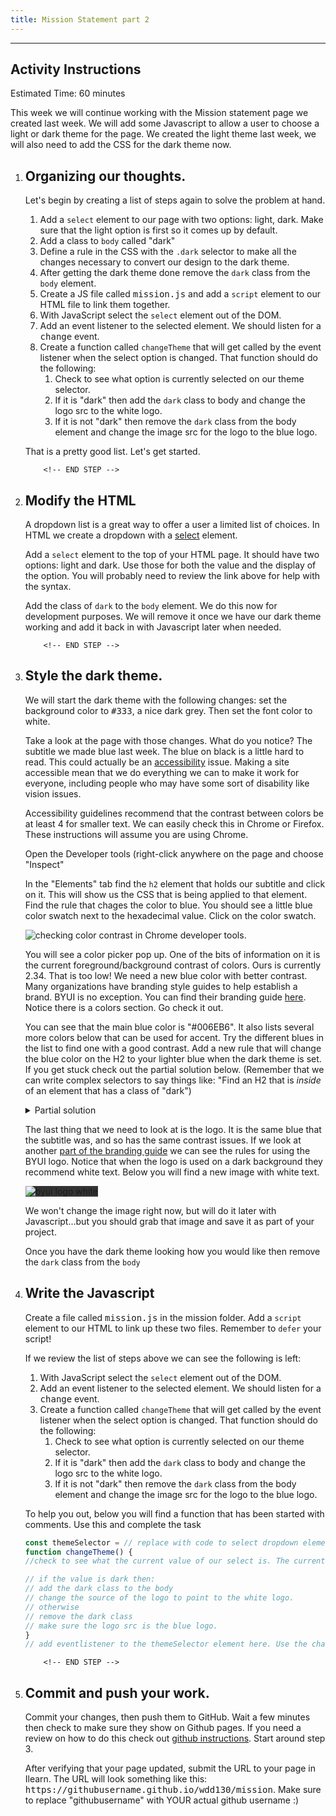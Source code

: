 ```yaml
---
title: Mission Statement part 2
---
```


- - -
<h2>Activity&nbsp;Instructions</h2>
<p>Estimated Time: 60 minutes</p>
<p>
	This week we will continue working with the Mission statement page we
	created last week. We will add some Javascript to allow a user to
	choose a light or dark theme for the page. We created the light theme
	last week, we will also need to add the CSS for the dark theme now.
</p>
<div class="bigSteps">
<ol>
<li>
		<!-- START STEP -->
		<h2>Organizing our thoughts.</h2>
		<p>
			Let's begin by creating a list of steps again to solve the problem
			at hand.
		</p>
		<ol>
			<li>
				Add a <code>select</code> element to our page with two options:
				light, dark. Make sure that the light option is first so it
				comes up by default.
			</li>
			<li>Add a class to <code>body</code> called "dark"</li>
			<li>
				Define a rule in the CSS with the <code>.dark</code> selector to
				make all the changes necessary to convert our design to the dark
				theme.
			</li>
			<li>
				After getting the dark theme done remove the
				<code>dark</code> class from the <code>body</code> element.
			</li>
			<li>
				Create a JS file called <kbd>mission.js</kbd> and add a
				<code>script</code> element to our HTML file to link them
				together.
			</li>
			<li>
				With JavaScript select the <code>select</code> element out of
				the DOM.
			</li>
			<li>
				Add an event listener to the selected element. We should listen
				for a <kbd>change</kbd> event.
			</li>
			<li>
				Create a function called <code>changeTheme</code> that will get
				called by the event listener when the select option is changed.
				That function should do the following:
				<ol>
					<li>
						Check to see what option is currently selected on our theme
						selector.
					</li>
					<li>
						If it is "dark" then add the <code>dark</code> class to body
						and change the logo src to the white logo.
					</li>
					<li>
						If it is not "dark" then remove the <code>dark</code> class
						from the body element and change the image src for the logo
						to the blue logo.
					</li>
				</ol>
			</li>
		</ol>
		<p>That is a pretty good list. Let's get started.</p>

		<!-- END STEP -->
</li>
<li>
		<!-- START STEP -->
		<h2>Modify the HTML</h2>
		<p>
			A dropdown list is a great way to offer a user a limited list of
			choices. In HTML we create a dropdown with a
			<a
				href="https://developer.mozilla.org/en-US/docs/Web/HTML/Element/select"
				>select</a
			>
			element.
		</p>
		<p>
			Add a <code>select</code> element to the top of your HTML page. It
			should have two options: light and dark. Use those for both the
			value and the display of the option. You will probably need to
			review the link above for help with the syntax.
		</p>
		<p>
			Add the class of <code>dark</code> to the
			<code>body</code> element. We do this now for development
			purposes. We will remove it once we have our dark theme working
			and add it back in with Javascript later when needed.
		</p>

		<!-- END STEP -->
</li>
<li>
		<!-- START STEP -->
		<h2>Style the dark theme.</h2>
<p>
			We will start the dark theme with the following changes: set the
			background color to <kbd>#333</kbd>, a nice dark grey. Then set
			the font color to white.
		</p>
		<p>
			Take a look at the page with those changes. What do you notice?
			The subtitle we made blue last week. The blue on black is a little
			hard to read. This could actually be an
			<a
				href="https://developer.mozilla.org/en-US/docs/Web/Accessibility"
				>accessibility</a>
			issue. Making a site accessible mean that we do everything we can
			to make it work for everyone, including people who may have some
			sort of disability like vision issues.
		</p>
		<p>
			Accessibility guidelines recommend that the contrast between
			colors be at least 4 for smaller text. We can easily check this in
			Chrome or Firefox. These instructions will assume you are using
			Chrome.
		</p>
		<p>
			Open the Developer tools (right-click anywhere on the page and
			choose "Inspect"
		</p>
		<p>
			In the "Elements" tab find the <code>h2</code> element that holds
			our subtitle and click on it. This will show us the CSS that is
			being applied to that element. Find the rule that chages the color
			to blue. You should see a little blue color swatch next to the
			hexadecimal value. Click on the color swatch.
		</p>
		<img
			src="/assets/images/chrome-check-color-contrast.png"
			alt="checking color contrast in Chrome developer tools."
		/>
		<p>
			You will see a color picker pop up. One of the bits of information
			on it is the current foreground/background contrast of colors.
			Ours is currently 2.34. That is too low! We need a new blue color
			with better contrast. Many organizations have branding style
			guides to help establish a brand. BYUI is no exception. You can
			find their branding guide <a href="">here</a>. Notice there is a
			colors section. Go check it out.
		</p>
		<p>
			You can see that the main blue color is "#006EB6". It also lists
			several more colors below that can be used for accent. Try the
			different blues in the list to find one with a good contrast. Add
			a new rule that will change the blue color on the H2 to your
			lighter blue when the dark theme is set. If you get stuck check
			out the partial solution below. (Remember that we can write
			complex selectors to say things like: "Find an H2 that is
			<em>inside</em> of an element that has a class of "dark")
		</p>
<details>
<summary>Partial solution</summary>

```css
.dark h2 {
color: somecolor;
}
```

</details>
		<p>
			The last thing that we need to look at is the logo. It is the same
			blue that the subtitle was, and so has the same contrast issues.
			If we look at another
			<a href="https://www.byui.edu/branding/logos"
				>part of the branding guide</a
			>
			we can see the rules for using the BYUI logo. Notice that when the
			logo is used on a dark background they recommend white text. Below
			you will find a new image with white text.
		</p>
		<img
			src="/assets/images/byui-logo_white.png"
			alt="byui logo white"
			style="background-color: #333"
		/>
<p>
			We won't change the image right now, but will do it later with
			Javascript...but you should grab that image and save it as part of
			your project.
		</p>
		<p>
			Once you have the dark theme looking how you would like then
			remove the <code>dark</code> class from the <code>body</code>
		</p>
	<!-- END STEP -->
</li>
<li>
		<!-- START STEP -->
		<h2>Write the Javascript</h2>
		<p>
			Create a file called <kbd>mission.js</kbd> in the mission folder.
			Add a <code>script</code> element to our HTML to link up these two
			files. Remember to <code>defer</code> your script!
		</p>
		<p>
			If we review the list of steps above we can see the following is
			left:
		</p>
		<ol>
			<li>
				With JavaScript select the <code>select</code> element out of
				the DOM.
			</li>
			<li>
				Add an event listener to the selected element. We should listen
				for a <kbd>change</kbd> event.
			</li>
			<li>
				Create a function called <code>changeTheme</code> that will get
				called by the event listener when the select option is changed.
				That function should do the following:
				<ol>
					<li>
						Check to see what option is currently selected on our theme
						selector.
					</li>
					<li>
						If it is "dark" then add the <code>dark</code> class to body
						and change the logo src to the white logo.
					</li>
					<li>
						If it is not "dark" then remove the <code>dark</code> class
						from the body element and change the image src for the logo
						to the blue logo.
					</li>
				</ol>
			</li>
		</ol>
		<p>
			To help you out, below you will find a function that has been
			started with comments. Use this and complete the task
		</p>

```javascript
const themeSelector = // replace with code to select dropdown element out of the HTML
function changeTheme() {
//check to see what the current value of our select is. The current value is conveniently found in themeSelector.value!

// if the value is dark then:
// add the dark class to the body
// change the source of the logo to point to the white logo.
// otherwise
// remove the dark class
// make sure the logo src is the blue logo.
}
// add eventlistener to the themeSelector element here. Use the changeTheme function as the event handler function.
```
		<!-- END STEP -->
</li>
<li>
		<!-- START STEP -->
		<h2>Commit and push your work.</h2>
		<p>
			Commit your changes, then push them to GitHub. Wait a few minutes
			then check to make sure they show on Github pages. If you need a
			review on how to do this check out
			<a
				href="https://byui-cit.github.io/learning-modules/modules/general/hosting-git-gihub/ponder2/"
				>github instructions</a
			>. Start around step 3.
		</p>
<p>
			After verifying that your page updated, submit the URL to your
			page in Ilearn. The URL will look something like this:
			<kbd>https://githubusername.github.io/wdd130/mission</kbd>. Make
			sure to replace "githubusername" with YOUR actual github username
			:)
		</p>
<!-- END STEP -->
	</li>
</ol>
</div>